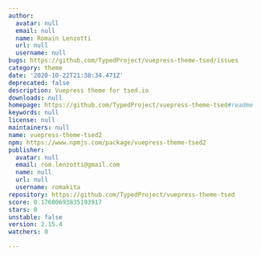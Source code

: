```yaml
---
author:
  avatar: null
  email: null
  name: Romain Lenzotti
  url: null
  username: null
bugs: https://github.com/TypedProject/vuepress-theme-tsed/issues
category: theme
date: '2020-10-22T21:38:34.471Z'
deprecated: false
description: Vuepress theme for tsed.io
downloads: null
homepage: https://github.com/TypedProject/vuepress-theme-tsed#readme
keywords: null
license: null
maintainers: null
name: vuepress-theme-tsed2
npm: https://www.npmjs.com/package/vuepress-theme-tsed2
publisher:
  avatar: null
  email: rom.lenzotti@gmail.com
  name: null
  url: null
  username: romakita
repository: https://github.com/TypedProject/vuepress-theme-tsed
score: 0.17600693835193917
stars: 0
unstable: false
version: 2.15.4
watchers: 0

---
```


